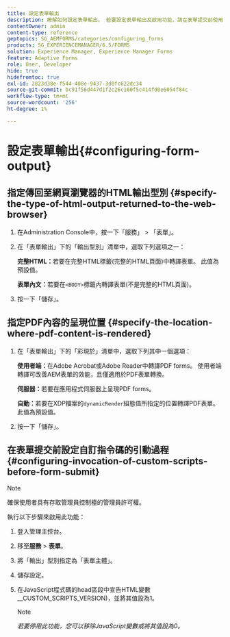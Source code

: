 ```yaml
---
title: 設定表單輸出
description: 瞭解如何設定表單輸出。 若要設定表單輸出及啟用功能，請在表單提交前使用自訂指令碼。
contentOwner: admin
content-type: reference
geptopics: SG_AEMFORMS/categories/configuring_forms
products: SG_EXPERIENCEMANAGER/6.5/FORMS
solution: Experience Manager, Experience Manager Forms
feature: Adaptive Forms
role: User, Developer
hide: true
hidefromtoc: true
exl-id: 2823d38e-f544-408e-9437-3d0fc622dc34
source-git-commit: bc91f56d447d1f2c26c160f5c414fd0e6054f84c
workflow-type: tm+mt
source-wordcount: '256'
ht-degree: 1%

---
```


# 設定表單輸出{#configuring-form-output}

## 指定傳回至網頁瀏覽器的HTML輸出型別 {#specify-the-type-of-html-output-returned-to-the-web-browser}

1. 在Administration Console中，按一下「服務」 > 「表單」。
1. 在「表單輸出」下的「輸出型別」清單中，選取下列選項之一：

   **完整HTML：**&#x200B;若要在完整HTML標籤(完整的HTML頁面)中轉譯表單。 此值為預設值。

   **表單內文：**&#x200B;若要在`<BODY>`標籤內轉譯表單(不是完整的HTML頁面)。

1. 按一下「儲存」。

## 指定PDF內容的呈現位置 {#specify-the-location-where-pdf-content-is-rendered}

1. 在「表單輸出」下的「彩現於」清單中，選取下列其中一個選項：

   **使用者端：**&#x200B;在Adobe Acrobat或Adobe Reader中轉譯PDF forms。 使用者端轉譯可改善AEM表單的效能，且僅適用於PDF表單轉換。

   **伺服器：**&#x200B;若要在應用程式伺服器上呈現PDF forms。

   **自動：**&#x200B;若要在XDP檔案的`dynamicRender`組態值所指定的位置轉譯PDF表單。 此值為預設值。

1. 按一下「儲存」。

## 在表單提交前設定自訂指令碼的引動過程 {#configuring-invocation-of-custom-scripts-before-form-submit}

>[!NOTE]
> 
> 確保使用者具有存取管理員控制檯的管理員許可權。

執行以下步驟來啟用此功能：

1. 登入管理主控台。
1. 移至&#x200B;**服務** > **表單**。
1. 將「輸出」型別指定為「表單主體」。
1. 儲存設定。
1. 在JavaScript程式碼的head區段中宣告HTML變數__CUSTOM_SCRIPTS_VERSION)，並將其值設為1。

   >[!NOTE]
   >
   >*若要停用此功能，您可以移除JavaScript變數或將其值設為0。*
